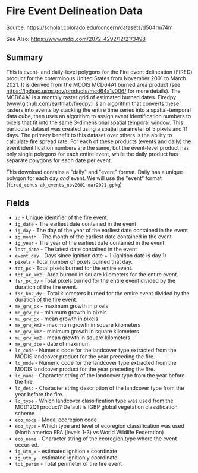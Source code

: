 # Fire Event Delineation Data 

Source: https://scholar.colorado.edu/concern/datasets/d504rm74m

See Also: https://www.mdpi.com/2072-4292/12/21/3498

## Summary 

This is event- and daily-level polygons for the Fire event delineation (FIRED) product for the coterminous United States from November 2001 to March 2021. It is derived from the MODIS MCD64A1 burned area product (see https://lpdaac.usgs.gov/products/mcd64a1v006/ for more details). The MCD64A1 is a monthly raster grid of estimated burned dates. Firedpy (www.github.com/earthlab/firedpy) is an algorithm that converts these rasters into events by stacking the entire time series into a spatial-temporal data cube, then uses an algorithm to assign event identification numbers to pixels that fit into the same 3-dimensional spatial temporal window. This particular dataset was created using a spatial parameter of 5 pixels and 11 days. The primary benefit to this dataset over others is the ability to calculate fire spread rate. For each of these products (events and daily) the event identification numbers are the same, but the event-level product has only single polygons for each entire event, while the daily product has separate polygons for each date per event.

This download contains a "daily" and "event" format. Daily has a unique polygon for each day _and_ event. We will use the "event" format (`fired_conus-ak_events_nov2001-mar2021.gpkg`)

## Fields

* `id` -  Unique identifier of the fire event.
* `ig_date` -  The earliest date contained in the event
* `ig_day`  -  The day of the year of the earliest date contained in the event
* `ig_month`  -  The month of the earliest date contained in the event
* `ig_year` -  The year of the earliest date contained in the event.
* `last_date` -  The latest date contained in the event
* `event_day`  -  Days since ignition date + 1 (ignition date is day 1)
* `pixels` -  Total number of pixels burned that day. 
* `tot_px`  -   Total pixels burned for the entire event. 
* `tot_ar_km2` -  Area burned in square kilometers for the entire event. 
* `fsr_px_dy` -  Total pixels burned for the entire event divided by the duration of the fire event. 
* `fsr_km2_dy` -  Total kilometers burned for the entire event divided by the duration of the fire event. 
* `mx_grw_px` -  maximum growth in pixels
* `mn_grw_px` -  minimum growth in pixels
* `mu_grw_px` -  mean growth in pixels
* `mx_grw_km2` -  maximum growth in square kilometers
* `mn_grw_km2` -  minimum growth in square kilometers 
* `mu_grw_km2` -  mean growth in square kilometers
* `mx_grw_dte` -  date of maximum
* `lc_code` -  Numeric code for the landcover type extracted from the MODIS landcover product for the year preceding the fire. 
* `lc_mode` -  Numeric code for the landcover type extracted from the MODIS landcover product for the year preceding the fire. 
* `lc_name` -  Character string of the landcover type from the year before the fire. 
* `lc_desc` -  Character string description of the landcover type from the year before the fire. 
* `lc_type` -  Which landcover classification type was used from the MCD12Q1 product? Default is IGBP global vegetation classification scheme
* `eco_mode` -  Modal ecoregion code
* `eco_type` -  Which type and level of ecoregion classification was used (North america EPA (levels 1-3) vs World Wildlife Federation)
* `eco_name` -  Character string of the ecoregion type where the event occurred. 
* `ig_utm_x` -  estimated ignition x coordinate
* `ig_utm_y` -  estimated ignition y coordinate
* `tot_perim` -  Total perimeter of the fire event
